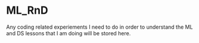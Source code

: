 # ML_RnD
 Any coding related experiements I need to do in order to understand the ML and DS lessons that I am doing will be stored here.
